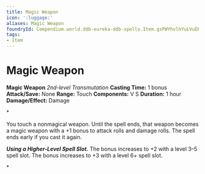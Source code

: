 ```yaml
---
title: Magic Weapon
icon: ':luggage:'
aliases: Magic Weapon
foundryId: Compendium.world.ddb-eureka-ddb-spells.Item.gsPWYhvlhYuLVuER
tags:
- Item
---
```


# Magic Weapon

**Magic Weapon**
_2nd-level Transmutation_
**Casting Time:** 1 bonus
**Attack/Save:** None
**Range:** Touch
**Components:** V S
**Duration:** 1 hour
**Damage/Effect:** Damage

*<p>You touch a nonmagical weapon. Until the spell ends, that weapon becomes a magic weapon with a +1 bonus to attack rolls and damage rolls. The spell ends early if you cast it again.

***Using a Higher-Level Spell Slot.*** The bonus increases to +2 with a level 3–5 spell slot. The bonus increases to +3 with a level 6+ spell slot.</p>*